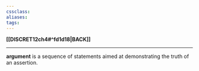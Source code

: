 ```yaml
---
cssclass:
aliases:
tags:
---
```

**[[DISCRET12ch4#^fd1d18|BACK]]**

---
**argument**
is a sequence of statements aimed at demonstrating the truth of an assertion.